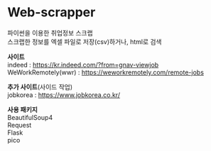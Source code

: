 # Web-scrapper

파이썬을 이용한 취업정보 스크랩  
스크랩한 정보를 엑셀 파일로 저장(csv)하거나, html로 검색


**사이트**  
indeed : https://kr.indeed.com/?from=gnav-viewjob  
WeWorkRemotely(wwr) : https://weworkremotely.com/remote-jobs  

**추가 사이트**(사이드 작업)  
jobkorea : https://www.jobkorea.co.kr/
  

**사용 패키지**  
BeautifulSoup4  
Request  
Flask  
pico

